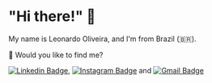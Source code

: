 # "Hi there!" 👋

My name is Leonardo Oliveira, and I'm from Brazil (🇧🇷).

🔎 Would you like to find me?

[![Linkedin Badge](https://img.shields.io/badge/-LinkedIn-blue?style=flat-square&logo=Linkedin&logoColor=white)](https://www.linkedin.com/in/leonardo-oliveira-freitas),
[![Instagram Badge](https://img.shields.io/badge/Instagram-E4405F?style=for-the-badge&logo=instagram&logoColor=white)](https://www.instagram.com/oleofelipe_/) and
[![Gmail Badge](https://img.shields.io/badge/Gmail-D14836?style=for-the-badge&logo=gmail&logoColor=white)](mailto:leoufms@gmail.com)





<!--

Here are some ideas to get you started:

- 🔭 I’m currently working on ...
- 🌱 I’m currently learning ...
- 👯 I’m looking to collaborate on ...
- 🤔 I’m looking for help with ...
- 💬 Ask me about ...
- 📫 How to reach me: ...
- 😄 Pronouns: ...
- ⚡ Fun fact: ...
-->
